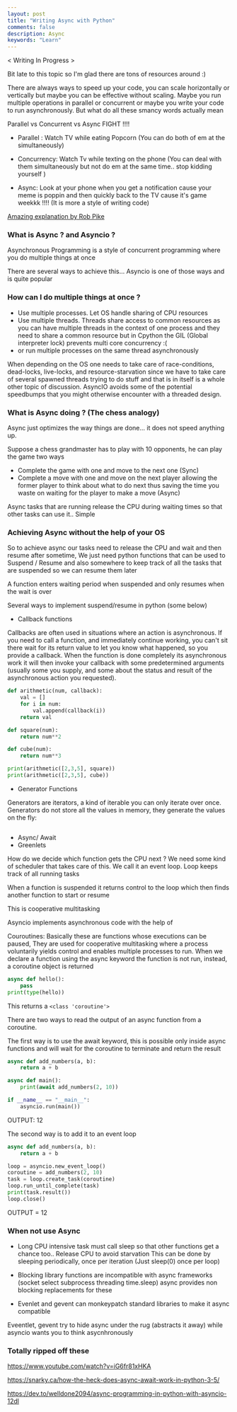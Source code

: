 ```yaml
---
layout: post
title: "Writing Async with Python"
comments: false
description: Async 
keywords: "Learn"
---
```


< Writing In Progress > 

Bit late to this topic so I'm glad there are tons of resources around :)

There are always ways to speed up your code, you can scale horizontally or vertically but maybe you can be effective without scaling. Maybe you run multiple operations in parallel or concurrent or maybe you write your code to run asynchronously. But what do all these smancy words actually mean 

Parallel vs Concurrent vs Async FIGHT !!!!

 - Parallel : Watch TV while eating Popcorn (You can do both of em at the simultaneously)
 
 - Concurrency: Watch Tv while texting on the phone (You can deal with them simultaneously but not do em at the same time.. stop kidding yourself )

 - Async: Look at your phone when you get a notification cause your meme is poppin and then quickly back to the TV cause it's game weekkk !!!! (It is more a style of writing code)

[Amazing explanation by Rob Pike](https://www.youtube.com/watch?v=cN_DpYBzKso)

###  What is Async ? and Asyncio ?

Asynchronous Programming is a style of concurrent programming where you do multiple things at once 

There are several ways to achieve this... Asyncio is one of those ways and is quite popular 

### How can I do multiple things at once ?

- Use multiple processes. Let OS handle sharing of CPU resources
- Use multiple threads. Threads share access to common resources as you can have multiple threads in the context of one process and they need to share a common resource but in Cpython the GIL (Global interpreter lock) prevents multi core concurrency :(
- or run multiple processes on the same thread asynchronously 

When depending on the OS one needs to take care of race-conditions, dead-locks, live-locks, and resource-starvation since we have to take care of several spawned threads trying to do stuff and that is in itself is a whole other topic of discussion. AsyncIO avoids some of the potential speedbumps that you might otherwise encounter with a threaded design.

### What is Async doing ? (The chess analogy)

Async just optimizes the way things are done... it does not speed anything up. 

Suppose a chess grandmaster has to play with 10 opponents, he can play the game two ways 

- Complete the game with one and move to the next one (Sync)
- Complete a move with one and move on the next player allowing the former player to think about what to do next thus saving the time you waste on waiting for the player to make a move (Async)

Async tasks that are running release the CPU during waiting times so that other tasks can use it.. Simple


### Achieving Async without the help of your OS

So to achieve async our tasks need to release the CPU and wait and then resume after sometime, We just need python functions that can be used to Suspend / Resume and also somewhere to keep track of all the tasks that are suspended so we can resume them later  

A function enters waiting period when suspended and only resumes when the wait is over 

Several ways to implement suspend/resume in python (some below)

- Callback functions

Callbacks are often used in situations where an action is asynchronous. If you need to call a function, and immediately continue working, you can't sit there wait for its return value to let you know what happened, so you provide a callback. When the function is done completely its asynchronous work it will then invoke your callback with some predetermined arguments (usually some you supply, and some about the status and result of the asynchronous action you requested).

```python
def arithmetic(num, callback):
    val = []
    for i in num:
        val.append(callback(i))
    return val

def square(num):
    return num**2

def cube(num):
    return num**3

print(arithmetic([2,3,5], square))
print(arithmetic([2,3,5], cube))
```
- Generator Functions

Generators are iterators, a kind of iterable you can only iterate over once. Generators do not store all the values in memory, they generate the values on the fly:

```python

```

- Async/ Await 
- Greenlets 





How do we decide which function gets the CPU next ? We need some kind of scheduler that takes care of this. We call it an event loop. Loop keeps track of all running tasks

When a function is suspended it returns control to the loop which then finds another function to start or resume

This is cooperative multitasking

Asyncio implements asynchronous code with the help of 

Couroutines: Basically these are functions whose executions can be paused, They are used for cooperative multitasking where a process voluntarily yields control and enables multiple processes to run. When we declare a function using the async keyword the function is not run, instead, a coroutine object is returned

```python
async def hello():
	pass
print(type(hello))
```

This returns a ```<class 'coroutine'>```

There are two ways to read the output of an async function from a coroutine.

The first way is to use the await keyword, this is possible only inside async functions and will wait for the coroutine to terminate and return the result

```python
async def add_numbers(a, b):
    return a + b

async def main():
    print(await add_numbers(2, 10))

if __name__ == "__main__":
    asyncio.run(main())
```

OUTPUT: 12

The second way is to add it to an event loop

```python
async def add_numbers(a, b):
	return a + b

loop = asyncio.new_event_loop()
coroutine = add_numbers(2, 10)
task = loop.create_task(coroutine)
loop.run_until_complete(task)
print(task.result())
loop.close()
```

OUTPUT = 12



### When not use Async

- Long CPU intensive task must call sleep so that other functions get a chance too.. Release CPU to avoid starvation
This can be done by sleeping periodically, once per iteration (Just sleep(0) once per loop)

- Blocking library functions are incompatible with async frameworks (socket select subprocess threading time.sleep) 
async provides non blocking replacements for these  

- Evenlet and gevent can monkeypatch standard libraries to make it async compatible 

Eveentlet, gevent try to hide async under the rug (abstracts it away) while asyncio wants you to think asycnhronously 



### Totally ripped off these

<https://www.youtube.com/watch?v=iG6fr81xHKA>

<https://snarky.ca/how-the-heck-does-async-await-work-in-python-3-5/>

<https://dev.to/welldone2094/async-programming-in-python-with-asyncio-12dl>
